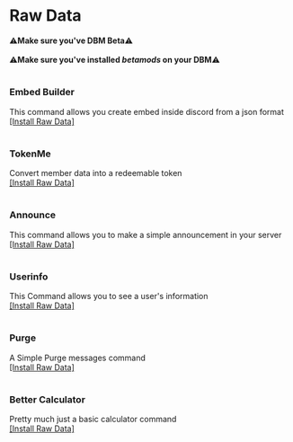 # Raw Data
⚠️<b>Make sure you've DBM Beta</b>⚠️ <br>
<br>
⚠️<b>Make sure you've installed <em>betamods</em> on your DBM</b>⚠️

# <h3> Embed Builder </h3>
This command allows you create embed inside discord from a json format <br>
[[Install Raw Data]](https://github.com/Gr3nDy/DBM-Embed-Builder)

# <h3> TokenMe </h3>
Convert member data into a redeemable token <br>
[[Install Raw Data]](https://github.com/Gr3nDy/Discord-Bot-Maker/blob/master/Raw-Data/tokenme/README.md)

# <h3> Announce </h3>
This command allows you to make a simple announcement in your server <br>
[[Install Raw Data]](https://github.com/Gr3nDy/Discord-Bot-Maker/blob/master/Raw-Data/announce/README.md)

# <h3> Userinfo </h3>
This Command allows you to see a user's information <br>
[[Install Raw Data]](https://github.com/Gr3nDy/Discord-Bot-Maker/blob/master/Raw-Data/userinfo/README.md)

# <h3> Purge </h3>
A Simple Purge messages command <br>
[[Install Raw Data]](https://github.com/Gr3nDy/Discord-Bot-Maker/blob/master/Raw-Data/purge/README.md)

# <h3> Better Calculator </h3>
Pretty much just a basic calculator command <br>
[[Install Raw Data]](https://github.com/Gr3nDy/Discord-Bot-Maker/blob/master/Raw-Data/better-calculator/README.md)
